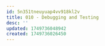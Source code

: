 ```yaml
---
id: 5n351tneuyuap4vv918kl2v
title: 010 - Debugging and Testing
desc: ''
updated: 1749736048942
created: 1749736026450
---
```


